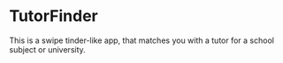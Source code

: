 # TutorFinder
This is a swipe tinder-like app, that matches you with a tutor for a school subject or university. 
